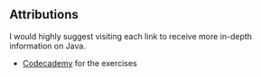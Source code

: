 ## Attributions

I would highly suggest visiting each link to receive more in-depth information on Java.

* [Codecademy](https://www.codecademy.com/learn/java-introduction) for the exercises